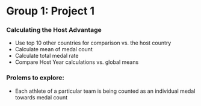 # Group 1: Project 1

### Calculating the Host Advantage
- Use top 10 other countries for comparison vs. the host country
- Calculate mean of medal count
- Calculate total medal rate
- Compare Host Year calculations vs. global means

### Prolems to explore:
- Each athlete of a particular team is being counted as an individual medal towards medal count

